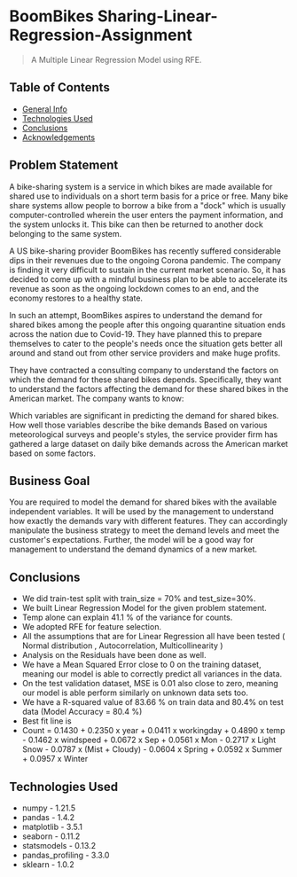 # BoomBikes Sharing-Linear-Regression-Assignment
> A Multiple Linear Regression Model using RFE.


## Table of Contents
* [General Info](#general-information)
* [Technologies Used](#technologies-used)
* [Conclusions](#conclusions)
* [Acknowledgements](#acknowledgements)

<!-- You can include any other section that is pertinent to your problem -->

## Problem Statement
A bike-sharing system is a service in which bikes are made available for shared use to individuals on a short term basis for a price or free. Many bike share systems allow people to borrow a bike from a "dock" which is usually computer-controlled wherein the user enters the payment information, and the system unlocks it. This bike can then be returned to another dock belonging to the same system.


A US bike-sharing provider BoomBikes has recently suffered considerable dips in their revenues due to the ongoing Corona pandemic. The company is finding it very difficult to sustain in the current market scenario. So, it has decided to come up with a mindful business plan to be able to accelerate its revenue as soon as the ongoing lockdown comes to an end, and the economy restores to a healthy state. 


In such an attempt, BoomBikes aspires to understand the demand for shared bikes among the people after this ongoing quarantine situation ends across the nation due to Covid-19. They have planned this to prepare themselves to cater to the people's needs once the situation gets better all around and stand out from other service providers and make huge profits.


They have contracted a consulting company to understand the factors on which the demand for these shared bikes depends. Specifically, they want to understand the factors affecting the demand for these shared bikes in the American market. The company wants to know:

Which variables are significant in predicting the demand for shared bikes.
How well those variables describe the bike demands
Based on various meteorological surveys and people's styles, the service provider firm has gathered a large dataset on daily bike demands across the American market based on some factors. 


## Business Goal
You are required to model the demand for shared bikes with the available independent variables. It will be used by the management to understand how exactly the demands vary with different features. They can accordingly manipulate the business strategy to meet the demand levels and meet the customer's expectations. Further, the model will be a good way for management to understand the demand dynamics of a new market. 

<!-- You don't have to answer all the questions - just the ones relevant to your project. -->

## Conclusions
- We did train-test split with train_size = 70% and test_size=30%.
- We built Linear Regression Model for the given problem statement.
- Temp alone can explain 41.1 % of the variance for counts.
- We adopted RFE for feature selection.
- All the assumptions that are for Linear Regression all have been tested ( Normal distribution , Autocorrelation, Multicollinearity )
- Analysis on the Residuals have been done as well.
- We have a Mean Squared Error close to 0 on the training dataset, meaning our model is able to correctly predict all variances in the data.
- On the test validation dataset, MSE is 0.01 also close to zero, meaning our model is able perform similarly on unknown data sets too.
- We have a R-squared value of 83.66 % on train data and 80.4% on test data (Model Accuracy = 80.4 %)
- Best fit line is
- Count = 0.1430 + 0.2350 x year + 0.0411 x workingday + 0.4890 x temp - 0.1462 x windspeed + 0.0672 x Sep + 0.0561 x Mon - 0.2717 x Light Snow - 0.0787 x (Mist + Cloudy)  - 0.0604 x Spring + 0.0592 x Summer + 0.0957 x Winter


## Technologies Used
- numpy - 1.21.5
- pandas - 1.4.2
- matplotlib - 3.5.1
- seaborn - 0.11.2
- statsmodels - 0.13.2
- pandas_profiling - 3.3.0
- sklearn - 1.0.2



